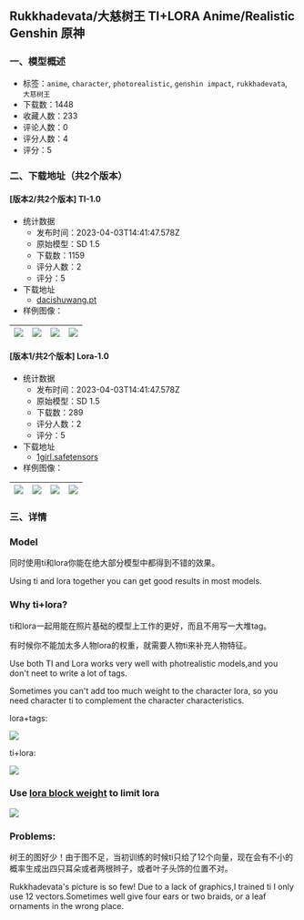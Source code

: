 ## Rukkhadevata/大慈树王 TI+LORA Anime/Realistic Genshin 原神
### 一、模型概述

- 标签：`anime`, `character`, `photorealistic`, `genshin impact`, `rukkhadevata`, `大慈树王`
- 下载数：1448
- 收藏人数：233
- 评论人数：0
- 评分人数：4
- 评分：5

### 二、下载地址（共2个版本）

#### [版本2/共2个版本] TI-1.0

- 统计数据
  - 发布时间：2023-04-03T14:41:47.578Z
  - 原始模型：SD 1.5
  - 下载数：1159
  - 评分人数：2
  - 评分：5
- 下载地址
  - [dacishuwang.pt](https://civitai.com/api/download/models/34440)
- 样例图像：

| <img src="https://image.civitai.com/xG1nkqKTMzGDvpLrqFT7WA/ec527be1-4091-448f-c9ea-521e3157a100/width=450/393557.jpeg" /> | <img src="https://image.civitai.com/xG1nkqKTMzGDvpLrqFT7WA/719c8d23-9fea-421a-3297-3964cd041c00/width=450/393558.jpeg" /> | <img src="https://image.civitai.com/xG1nkqKTMzGDvpLrqFT7WA/217df83c-8ed4-469a-5ec7-b75b7075ff00/width=450/393556.jpeg" /> | <img src="https://image.civitai.com/xG1nkqKTMzGDvpLrqFT7WA/3044d107-d377-42a0-8602-fe94e1881c00/width=450/393555.jpeg" /> |
| ---- | ---- | ---- | ---- |

#### [版本1/共2个版本] Lora-1.0

- 统计数据
  - 发布时间：2023-04-03T14:41:47.578Z
  - 原始模型：SD 1.5
  - 下载数：289
  - 评分人数：2
  - 评分：5
- 下载地址
  - [1girl.safetensors](https://civitai.com/api/download/models/34438)
- 样例图像：

| <img src="https://image.civitai.com/xG1nkqKTMzGDvpLrqFT7WA/ec527be1-4091-448f-c9ea-521e3157a100/width=450/393539.jpeg" /> | <img src="https://image.civitai.com/xG1nkqKTMzGDvpLrqFT7WA/719c8d23-9fea-421a-3297-3964cd041c00/width=450/393535.jpeg" /> | <img src="https://image.civitai.com/xG1nkqKTMzGDvpLrqFT7WA/217df83c-8ed4-469a-5ec7-b75b7075ff00/width=450/393538.jpeg" /> | <img src="https://image.civitai.com/xG1nkqKTMzGDvpLrqFT7WA/3044d107-d377-42a0-8602-fe94e1881c00/width=450/393537.jpeg" /> |
| ---- | ---- | ---- | ---- |


### 三、详情
<h3>Model</h3><p>同时使用ti和lora你能在绝大部分模型中都得到不错的效果。</p><p>Using ti and lora together you can get good results in most models.</p><p></p><h3><strong>Why ti+lora?</strong></h3><p>ti和lora一起用能在照片基础的模型上工作的更好，而且不用写一大堆tag。</p><p>有时候你不能加太多人物lora的权重，就需要人物ti来补充人物特征。</p><p>Use both TI and Lora works very well with photrealistic models,and you don't neet to write a lot of tags.</p><p>Sometimes you can't add too much weight to the character lora, so you need character ti to complement the character characteristics.</p><p></p><p>lora+tags:</p><img src="https://imagecache.civitai.com/xG1nkqKTMzGDvpLrqFT7WA/5e1dc2e9-9fd4-44da-3475-035c05593500/width=525/5e1dc2e9-9fd4-44da-3475-035c05593500" /><p>ti+lora:</p><img src="https://imagecache.civitai.com/xG1nkqKTMzGDvpLrqFT7WA/b7def286-05b9-4996-59bd-22cc6581c200/width=525/b7def286-05b9-4996-59bd-22cc6581c200" /><p></p><h3>Use <a target="_blank" rel="ugc" href="https://github.com/hako-mikan/sd-webui-lora-block-weight.git">lora block weight</a> to limit lora</h3><img src="https://imagecache.civitai.com/xG1nkqKTMzGDvpLrqFT7WA/24440ed1-cf07-4f64-4da3-e4f664767000/width=525/24440ed1-cf07-4f64-4da3-e4f664767000" /><p></p><h3>Problems:</h3><p>树王的图好少！由于图不足，当初训练的时候ti只给了12个向量，现在会有不小的概率生成出四只耳朵或者两根辫子，或者叶子头饰的位置不对。</p><p>Rukkhadevata's picture is so few! Due to a lack of graphics,I trained ti I only use 12 vectors.Sometimes well give four ears or two braids, or a leaf ornaments in the wrong place.</p>